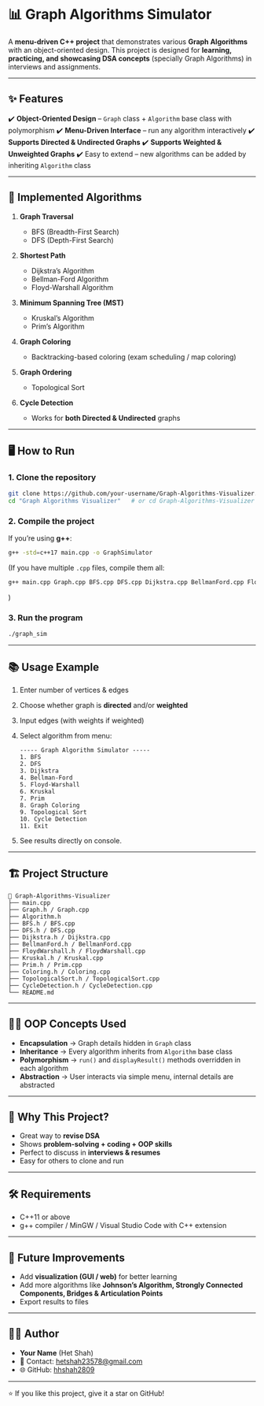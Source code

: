 # 📊 Graph Algorithms Simulator

A **menu-driven C++ project** that demonstrates various **Graph Algorithms** with an object-oriented design.
This project is designed for **learning, practicing, and showcasing DSA concepts** (specially Graph Algorithms) in interviews and assignments.

---

## ✨ Features

✔️ **Object-Oriented Design** – `Graph` class + `Algorithm` base class with polymorphism
✔️ **Menu-Driven Interface** – run any algorithm interactively
✔️ **Supports Directed & Undirected Graphs**
✔️ **Supports Weighted & Unweighted Graphs**
✔️ Easy to extend – new algorithms can be added by inheriting `Algorithm` class

---

## 📌 Implemented Algorithms

1. **Graph Traversal**

   * BFS (Breadth-First Search)
   * DFS (Depth-First Search)

2. **Shortest Path**

   * Dijkstra’s Algorithm
   * Bellman-Ford Algorithm
   * Floyd-Warshall Algorithm

3. **Minimum Spanning Tree (MST)**

   * Kruskal’s Algorithm
   * Prim’s Algorithm

4. **Graph Coloring**

   * Backtracking-based coloring (exam scheduling / map coloring)

5. **Graph Ordering**

   * Topological Sort

6. **Cycle Detection**

   * Works for **both Directed & Undirected** graphs

---

## 🖥️ How to Run

### 1. Clone the repository

```bash
git clone https://github.com/your-username/Graph-Algorithms-Visualizer.git
cd "Graph Algorithms Visualizer"   # or cd Graph-Algorithms-Visualizer
```

### 2. Compile the project

If you’re using **g++**:

```bash
g++ -std=c++17 main.cpp -o GraphSimulator
```

(If you have multiple `.cpp` files, compile them all:

```bash
g++ main.cpp Graph.cpp BFS.cpp DFS.cpp Dijkstra.cpp BellmanFord.cpp FloydWarshall.cpp Kruskal.cpp Prim.cpp Coloring.cpp TopologicalSort.cpp CycleDetection.cpp -o graph_sim
```

)

### 3. Run the program

```bash
./graph_sim
```

---

## 📚 Usage Example

1. Enter number of vertices & edges

2. Choose whether graph is **directed** and/or **weighted**

3. Input edges (with weights if weighted)

4. Select algorithm from menu:

   ```
   ----- Graph Algorithm Simulator -----
   1. BFS
   2. DFS
   3. Dijkstra
   4. Bellman-Ford
   5. Floyd-Warshall
   6. Kruskal
   7. Prim
   8. Graph Coloring
   9. Topological Sort
   10. Cycle Detection
   11. Exit
   ```

5. See results directly on console.

---

## 🏗️ Project Structure

```
📂 Graph-Algorithms-Visualizer
├── main.cpp
├── Graph.h / Graph.cpp
├── Algorithm.h
├── BFS.h / BFS.cpp
├── DFS.h / DFS.cpp
├── Dijkstra.h / Dijkstra.cpp
├── BellmanFord.h / BellmanFord.cpp
├── FloydWarshall.h / FloydWarshall.cpp
├── Kruskal.h / Kruskal.cpp
├── Prim.h / Prim.cpp
├── Coloring.h / Coloring.cpp
├── TopologicalSort.h / TopologicalSort.cpp
├── CycleDetection.h / CycleDetection.cpp
└── README.md
```

---

## 🧑‍💻 OOP Concepts Used

* **Encapsulation** → Graph details hidden in `Graph` class
* **Inheritance** → Every algorithm inherits from `Algorithm` base class
* **Polymorphism** → `run()` and `displayResult()` methods overridden in each algorithm
* **Abstraction** → User interacts via simple menu, internal details are abstracted

---

## 🎯 Why This Project?

* Great way to **revise DSA**
* Shows **problem-solving + coding + OOP skills**
* Perfect to discuss in **interviews & resumes**
* Easy for others to clone and run

---

## 🛠️ Requirements

* C++11 or above
* g++ compiler / MinGW / Visual Studio Code with C++ extension

---

## 📖 Future Improvements

* Add **visualization (GUI / web)** for better learning
* Add more algorithms like **Johnson’s Algorithm, Strongly Connected Components, Bridges & Articulation Points**
* Export results to files

---

## 👨‍💻 Author

* **Your Name** (Het Shah)
* 📧 Contact: [hetshah23578@gmail.com](mailto:hetshah23578@gmail.com)
* 🌐 GitHub: [hhshah2809](https://github.com/hhshah2809)

---

⭐ If you like this project, give it a star on GitHub!
